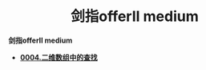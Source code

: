 <h1 align="center">剑指offerII medium</h1>


**剑指offerII medium**

- <font style="font-weight:bold; color:#4169E1;text-decoration:underline;" target="_blank">[0004.二维数组中的查找](doc/leedcode题解/剑指offer/medium/0004.二维数组中的查找.md)</font>  









